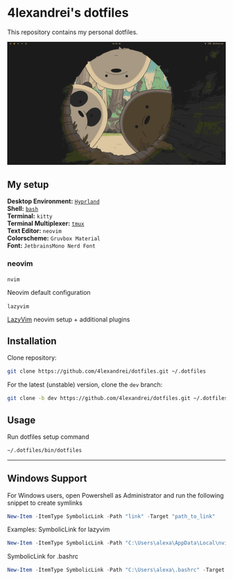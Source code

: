# 4lexandrei's dotfiles

This repository contains my personal dotfiles.

![pacman-gruvbox](assets/dotfiles.png)

## My setup

**Desktop Environment:** [`Hyprland`](.config/hypr/README.md)  
**Shell:** [`bash`](bashrc.d/README.md)  
**Terminal:** `kitty`  
**Terminal Multiplexer:** [`tmux`](.config/tmux/README.md)  
**Text Editor:** `neovim`  
**Colorscheme:** `Gruvbox Material`  
**Font:** `JetbrainsMono Nerd Font`  

### neovim

`nvim`  

Neovim default configuration  

`lazyvim`  

[LazyVim](https://github.com/LazyVim/LazyVim) neovim setup + additional plugins  

## Installation

Clone repository:
```bash
git clone https://github.com/4lexandrei/dotfiles.git ~/.dotfiles
```

For the latest (unstable) version, clone the `dev` branch:
```bash
git clone -b dev https://github.com/4lexandrei/dotfiles.git ~/.dotfiles
```

## Usage

Run dotfiles setup command
```bash
~/.dotfiles/bin/dotfiles
```

---

## Windows Support

For Windows users, open Powershell as Administrator and run the following snippet to create symlinks
```powershell
New-Item -ItemType SymbolicLink -Path "link" -Target "path_to_link"
```

Examples:
SymbolicLink for lazyvim
```powershell
New-Item -ItemType SymbolicLink -Path "C:\Users\alexa\AppData\Local\nvim" -Target "C:\Users\alexa\.dotfiles\.config\nvim\lazyvim"
```
SymbolicLink for .bashrc
```powershell
New-Item -ItemType SymbolicLink -Path "C:\Users\alexa\.bashrc" -Target "C:\Users\alexa\.dotfiles\.bashrc"
```
